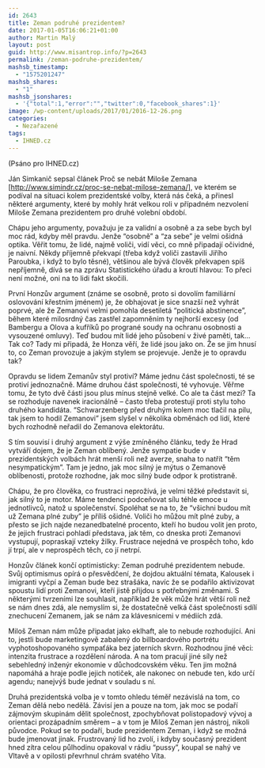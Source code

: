 ```yaml
---
id: 2643
title: Zeman podruhé prezidentem?
date: 2017-01-05T16:06:21+01:00
author: Martin Malý
layout: post
guid: http://www.misantrop.info/?p=2643
permalink: /zeman-podruhe-prezidentem/
mashsb_timestamp:
  - "1575201247"
mashsb_shares:
  - "1"
mashsb_jsonshares:
  - '{"total":1,"error":"","twitter":0,"facebook_shares":1}'
image: /wp-content/uploads/2017/01/2016-12-26.png
categories:
  - Nezařazené
tags:
  - IHNED.cz
---
```

<span style="font-weight: 400;">(Psáno pro IHNED.cz) </span>

<span style="font-weight: 400;">Ján Simkanič sepsal článek Proč se nebát Miloše Zemana [</span>[<span style="font-weight: 400;">http://www.simindr.cz/proc-se-nebat-milose-zemana/</span>](http://www.simindr.cz/proc-se-nebat-milose-zemana/)<span style="font-weight: 400;">], ve kterém se podíval na situaci kolem prezidentské volby, která nás čeká, a přinesl některé argumenty, které by mohly hrát velkou roli v případném nezvolení Miloše Zemana prezidentem pro druhé volební období.</span>

<span style="font-weight: 400;">Chápu jeho argumenty, považuju je za validní a osobně a za sebe bych byl moc rád, kdyby měl pravdu. Jenže “osobně” a “za sebe” je velmi ošidná optika. Věřit tomu, že lidé, najmě voliči, vidí věci, co mně připadají očividné, je naivní. Někdy příjemně překvapí (třeba když voliči zastavili Jiřího Paroubka, i když to bylo těsné), většinou ale bývá člověk překvapen spíš nepříjemně, dívá se na zprávu Statistického úřadu a kroutí hlavou: To přeci není možné, oni na to lidi fakt skočili.</span>

<span style="font-weight: 400;">První Honzův argument (známe se osobně, proto si dovolím familiární oslovování křestním jménem) je, že obhajovat je sice snazší než vyhrát poprvé, ale že Zemanovi velmi pomohla desetiletá “politická abstinence”, během které milosrdný čas zastřel zapomněním ty nejhorší excesy (od Bambergu a Olova a kufříků po prograné soudy na ochranu osobnosti a vysouzené omluvy). Teď budou mít lidé jeho působení v živé paměti, tak… Tak co? Tady mi připadá, že Honza věří, že lidé jsou jako on. Že se jim hnusí to, co Zeman provozuje a jakým stylem se projevuje. Jenže je to opravdu tak? </span>

<span style="font-weight: 400;">Opravdu se lidem Zemanův styl protiví? Máme jednu část společnosti, té se protiví jednoznačně. Máme druhou část společnosti, té vyhovuje. Věřme tomu, že tyto dvě části jsou plus mínus stejně velké. Co ale ta část mezi? Ta se rozhoduje navenek iracionálně &#8211; často třeba protestují proti stylu toho druhého kandidáta. “Schwarzenberg před druhým kolem moc tlačil na pilu, tak jsem to hodil Zemanovi” jsem slyšel v několika obměnách od lidí, které bych rozhodně neřadil do Zemanova elektorátu.</span>

<span style="font-weight: 400;">S tím souvisí i druhý argument z výše zmíněného článku, tedy že Hrad vytváří dojem, že je Zeman oblíbený. Jenže sympatie bude v prezidentských volbách hrát menší roli než averze, snaha to natřít “těm nesympatickým”. Tam je jedno, jak moc silný je mýtus o Zemanově oblíbenosti, protože rozhodne, jak moc silný bude odpor k protistraně.</span>

<span style="font-weight: 400;">Chápu, že pro člověka, co frustraci neprožívá, je velmi těžké představit si, jak silný to je motor. Máme tendenci podceňovat sílu téhle emoce u jednotlivců, natož u společenství. Spoléhat se na to, že “všichni budou mít už Zemana plné zuby” je příliš ošidné. Voliči ho můžou mít plné zuby, a přesto se jich najde nezanedbatelné procento, kteří ho budou volit jen proto, že jejich frustraci pohladí představa, jak těm, co dneska proti Zemanovi vystupují, popraskají vzteky žilky. Frustrace nejedná ve prospěch toho, kdo jí trpí, ale v neprospěch těch, co jí netrpí.</span>

<span style="font-weight: 400;">Honzův článek končí optimisticky: Zeman podruhé prezidentem nebude. Svůj optimismus opírá o přesvědčení, že dojdou aktuální témata, Kalousek i imigranti vyčpí a Zeman bude bez strašáka, navíc že se podařilo aktivizovat spoustu lidí proti Zemanovi, kteří jistě přijdou s potřebnými změnami. S některými tvrzeními lze souhlasit, například že věk může hrát větší roli než se nám dnes zdá, ale nemyslím si, že dostatečně velká část společnosti sdílí znechucení Zemanem, jak se nám za klávesnicemi v médiích zdá.</span>

<span style="font-weight: 400;">Miloš Zeman nám může připadat jako eklhaft, ale to nebude rozhodující. Ani to, jestli bude marketingově zabalený do billboardového portrétu vyphotoshopovaného sympaťáka bez jaterních skvrn. Rozhodnou jiné věci: intenzita frustrace a rozdělení národa. A na tom pracují jiné síly než sebehledný inženýr ekonomie v důchodcovském věku. Ten jim možná napomáhá a hraje podle jejich notiček, ale nakonec on nebude ten, kdo určí agendu; nanejvýš bude jednat v souladu s ní.</span>

<span style="font-weight: 400;">Druhá prezidentská volba je v tomto ohledu téměř nezávislá na tom, co Zeman dělá nebo nedělá. Závisí jen a pouze na tom, jak moc se podaří zájmovým skupinám dělit společnost, zpochybňovat polistopadový vývoj a orientaci prozápadním směrem &#8211; a v tom je Miloš Zeman jen nástroj, nikoli původce. Pokud se to podaří, bude prezidentem Zeman, i když se možná bude jmenovat jinak. Frustrovaný lid ho zvolí, i kdyby současný prezident hned zítra celou půlhodinu opakoval v rádiu “pussy”, koupal se nahý ve Vltavě a v opilosti převrhnul chrám svatého Víta.</span>